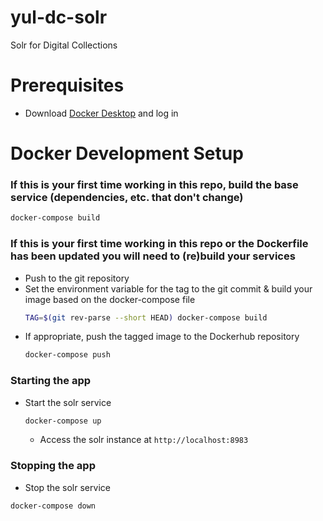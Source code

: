 # yul-dc-solr
Solr for Digital Collections

# Prerequisites
- Download [Docker Desktop](https://www.docker.com/products/docker-desktop) and log in


# Docker Development Setup
### If this is your first time working in this repo, build the base service (dependencies, etc. that don't change)
  ``` bash
  docker-compose build
  ```

### If this is your first time working in this repo or the Dockerfile has been updated you will need to (re)build your services

- Push to the git repository
- Set the environment variable for the tag to the git commit & build your image based on the docker-compose file
  ``` bash
  TAG=$(git rev-parse --short HEAD) docker-compose build
  ```
- If appropriate, push the tagged image to the Dockerhub repository
  ```bash
  docker-compose push
  ```

### Starting the app
- Start the solr service
  ``` bash
  docker-compose up
  ```

  - Access the solr instance at `http://localhost:8983`

### Stopping the app
 - Stop the solr service
 ```bash
 docker-compose down
 ```
